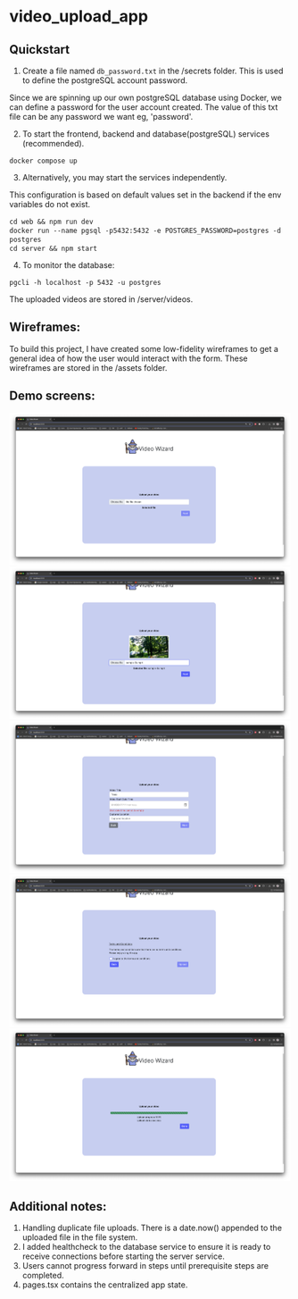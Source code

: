 # video_upload_app

## Quickstart

1. Create a file named `db_password.txt` in the /secrets folder.
This is used to define the postgreSQL account password.

Since we are spinning up our own postgreSQL database using Docker, we can define a password for the user account created.
The value of this txt file can be any password we want eg, 'password'.

2. To start the frontend, backend and database(postgreSQL) services (recommended).
```
docker compose up
```
3. Alternatively, you may start the services independently.

This configuration is based on default values set in the backend if the env variables do not exist.
```
cd web && npm run dev
docker run --name pgsql -p5432:5432 -e POSTGRES_PASSWORD=postgres -d postgres
cd server && npm start
```

4. To monitor the database:
```
pgcli -h localhost -p 5432 -u postgres
```

The uploaded videos are stored in /server/videos.

## Wireframes:
To build this project, I have created some low-fidelity wireframes to get a general idea of how the user would interact with the form. These wireframes are stored in the /assets folder.

## Demo screens:
![Home screen](/assets/screens/image.png)
![Upload thumbnail screen](/assets/screens/image-1.png)
![Validation in frontend](/assets/screens/image-2.png)
![Terms and conditions](/assets/screens/image-3.png)
![Upload bar](/assets/screens/image-4.png)

## Additional notes:
1. Handling duplicate file uploads. There is a date.now() appended to the uploaded file in the file system.
2. I added healthcheck to the database service to ensure it is ready to receive connections before starting the server service.
3. Users cannot progress forward in steps until prerequisite steps are completed.
4. pages.tsx contains the centralized app state.
